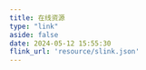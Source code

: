 ```yaml
---
title: 在线资源
type: "link"
aside: false
date: 2024-05-12 15:55:30
flink_url: 'resource/slink.json'
---
```

